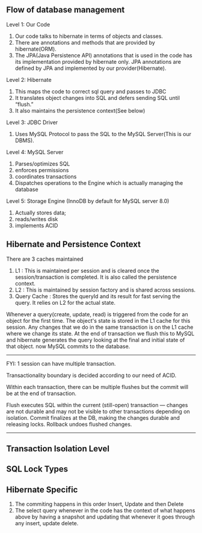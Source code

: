 ## Flow of database management ##

Level 1: Our Code
1. Our code talks to hibernate in terms of objects and classes.
2. There are annotations and methods that are provided by hibernate(ORM).
3. The JPA(Java Persistence API) annotations that is used in the code has its implementation provided by hibernate only. JPA annotations are defined by JPA and implemented by our provider(Hibernate).

Level 2: Hibernate
1. This maps the code to correct sql query and passes to JDBC
2. It translates object changes into SQL and defers sending SQL until “flush.”
3. It also maintains the persistence context(See below)

Level 3: JDBC Driver
1. Uses MySQL Protocol to pass the SQL to the MySQL Server(This is our DBMS).

Level 4: MySQL Server
1. Parses/optimizes SQL
2. enforces permissions
3. coordinates transactions
4. Dispatches operations to the Engine which is actually managing the database

Level 5: Storage Engine (InnoDB by default for MySQL server 8.0)
1. Actually stores data;
2. reads/writes disk
3. implements ACID


## Hibernate and Persistence Context ##

There are 3 caches maintained 
1. L1 : This is maintained per session and is cleared once the session/transaction is completed. It is also called the persistence context.
2. L2 : This is maintained by session factory and is shared across sessions.
3. Query Cache : Stores the queryId and its result for fast serving the query. It relies on L2 for the actual state.

Whenever a query(create, update, read) is triggered from the code for an object for the first time. The object's state is stored in the L1 cache for this session. Any changes that we do in the same transaction is on the L1 cache where we change its state. 
At the end of transaction we flush this to MySQL and hibernate generates the query looking at the final and initial state of that object. now MySQL commits to the database.

---
FYI:
1 session can have multiple transaction. 

Transactionality boundary is decided according to our need of ACID.

Within each transaction, there can be multiple flushes but the commit will be at the end of transaction.

Flush executes SQL within the current (still-open) transaction — changes are not durable and may not be visible to other transactions depending on isolation. Commit finalizes at the DB, making the changes durable and releasing locks. Rollback undoes flushed changes.

---

## Transaction Isolation Level ##





## SQL Lock Types ##








## Hibernate Specific ##

1) The commiting happens in this order Insert, Update and then Delete
2) The select query whenever in the code has the context of what happens above by having a snapshot and updating that whenever it goes through any insert, update delete.

